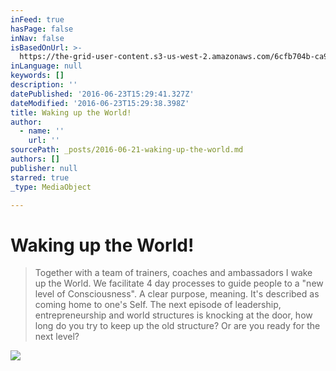 ```yaml
---
inFeed: true
hasPage: false
inNav: false
isBasedOnUrl: >-
  https://the-grid-user-content.s3-us-west-2.amazonaws.com/6cfb704b-ca9c-4a00-a39b-95aeefbc3175.jpg
inLanguage: null
keywords: []
description: ''
datePublished: '2016-06-23T15:29:41.327Z'
dateModified: '2016-06-23T15:29:38.398Z'
title: Waking up the World!
author:
  - name: ''
    url: ''
sourcePath: _posts/2016-06-21-waking-up-the-world.md
authors: []
publisher: null
starred: true
_type: MediaObject

---
```

# Waking up the World!

> Together with a team of trainers, coaches and ambassadors I wake up the World. We facilitate 4 day processes to guide people to a "new level of Consciousness". A clear purpose, meaning. It's described as coming home to one's Self. The next episode of leadership, entrepreneurship and world structures is knocking at the door, how long do you try to keep up the old structure? Or are you ready for the next level?

![](https://the-grid-user-content.s3-us-west-2.amazonaws.com/e24c4a23-d3fb-4d70-aca0-79ff033ddb91.jpg)